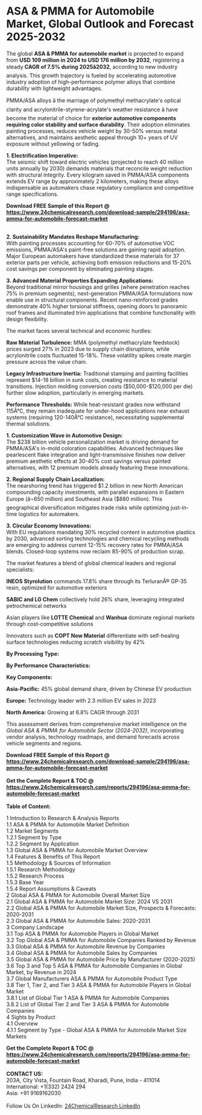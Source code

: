<h1>ASA &amp; PMMA for Automobile Market, Global Outlook and Forecast 2025-2032</h1><p>The global <strong>ASA &amp; PMMA for automobile market</strong> is projected to expand from <strong>USD 109 million in 2024 to USD 176 million by 2032</strong>, registering a steady <strong>CAGR of 7.5% during 2025â2032</strong>, according to new industry analysis. This growth trajectory is fueled by accelerating automotive industry adoption of high-performance polymer alloys that combine durability with lightweight advantages.</p><p>PMMA/ASA alloys â the marriage of polymethyl methacrylate's optical clarity and acrylonitrile-styrene-acrylate's weather resistance â have become the material of choice for <strong>exterior automotive components requiring color stability and surface durability</strong>. Their adoption eliminates painting processes, reduces vehicle weight by 30-50% versus metal alternatives, and maintains aesthetic appeal through 10+ years of UV exposure without yellowing or fading.</p><p><strong>1. Electrification Imperative:</strong><br>
The seismic shift toward electric vehicles (projected to reach 40 million units annually by 2030) demands materials that reconcile weight reduction with structural integrity. Every kilogram saved in PMMA/ASA components extends EV range by approximately 2 kilometers, making these alloys indispensable as automakers chase regulatory compliance and competitive range specifications.</p><div><b>Download FREE Sample of this Report @ 
            <a href="https://www.24chemicalresearch.com/download-sample/294196/asa-pmma-for-automobile-forecast-market">
            https://www.24chemicalresearch.com/download-sample/294196/asa-pmma-for-automobile-forecast-market</a></b></div><br><p><strong>2. Sustainability Mandates Reshape Manufacturing:</strong><br>
With painting processes accounting for 60-70% of automotive VOC emissions, PMMA/ASA's paint-free solutions are gaining rapid adoption. Major European automakers have standardized these materials for 37 exterior parts per vehicle, achieving both emission reductions and 15-20% cost savings per component by eliminating painting stages.</p><p><strong>3. Advanced Material Properties Expanding Applications:</strong><br>
Beyond traditional mirror housings and grilles (where penetration reaches 75% in premium segments), next-generation PMMA/ASA formulations now enable use in structural components. Recent nano-reinforced grades demonstrate 40% higher torsional stiffness, opening doors to panoramic roof frames and illuminated trim applications that combine functionality with design flexibility.</p><p>The market faces several technical and economic hurdles:</p><p><strong>Raw Material Turbulence:</strong> MMA (polymethyl methacrylate feedstock) prices surged 27% in 2023 due to supply chain disruptions, while acrylonitrile costs fluctuated 15-18%. These volatility spikes create margin pressure across the value chain.</p><p><strong>Legacy Infrastructure Inertia:</strong> Traditional stamping and painting facilities represent $14-18 billion in sunk costs, creating resistance to material transitions. Injection molding conversion costs ($50,000-$120,000 per die) further slow adoption, particularly in emerging markets.</p><p><strong>Performance Thresholds:</strong> While heat-resistant grades now withstand 115Â°C, they remain inadequate for under-hood applications near exhaust systems (requiring 120-140Â°C resistance), necessitating supplemental thermal solutions.</p><p><strong>1. Customization Wave in Automotive Design:</strong><br>
The $238 billion vehicle personalization market is driving demand for PMMA/ASA's in-mold coloration capabilities. Advanced techniques like pearlescent flake integration and light-transmissive finishes now deliver premium aesthetic effects at 30-40% cost savings versus painted alternatives, with 12 premium models already featuring these innovations.</p><p><strong>2. Regional Supply Chain Localization:</strong><br>
The nearshoring trend has triggered $1.2 billion in new North American compounding capacity investments, with parallel expansions in Eastern Europe (â¬650 million) and Southeast Asia ($880 million). This geographical diversification mitigates trade risks while optimizing just-in-time logistics for automakers.</p><p><strong>3. Circular Economy Innovations:</strong><br>
With EU regulations mandating 30% recycled content in automotive plastics by 2030, advanced sorting technologies and chemical recycling methods are emerging to address current 12-15% recovery rates for PMMA/ASA blends. Closed-loop systems now reclaim 85-90% of production scrap.</p><p>The market features a blend of global chemical leaders and regional specialists:</p><p><strong>INEOS Styrolution</strong> commands 17.8% share through its TerluranÂ® GP-35 resin, optimized for automotive exteriors</p><p><strong>SABIC and LG Chem</strong> collectively hold 26% share, leveraging integrated petrochemical networks</p><p>Asian players like <strong>LOTTE Chemical</strong> and <strong>Wanhua</strong> dominate regional markets through cost-competitive solutions</p><p>Innovators such as <strong>COPT New Material</strong> differentiate with self-healing surface technologies reducing scratch visibility by 42%</p><p><strong>By Processing Type:</strong></p><p><strong>By Performance Characteristics:</strong></p><p><strong>Key Components:</strong></p><p><strong>Asia-Pacific:</strong> 45% global demand share, driven by Chinese EV production</p><p><strong>Europe:</strong> Technology leader with 2.3 million EV sales in 2023</p><p><strong>North America:</strong> Growing at 6.8% CAGR through 2031</p><p>This assessment derives from comprehensive market intelligence on the <em>Global ASA &amp; PMMA for Automobile Sector (2024-2032)</em>, incorporating vendor analysis, technology roadmaps, and demand forecasts across vehicle segments and regions.</p><div><b>Download FREE Sample of this Report @ 
            <a href="https://www.24chemicalresearch.com/download-sample/294196/asa-pmma-for-automobile-forecast-market">
            https://www.24chemicalresearch.com/download-sample/294196/asa-pmma-for-automobile-forecast-market</a></b></div><br><div><b>Get the Complete Report & TOC @ 
            <a href="https://www.24chemicalresearch.com/reports/294196/asa-pmma-for-automobile-forecast-market">
            https://www.24chemicalresearch.com/reports/294196/asa-pmma-for-automobile-forecast-market</a></b></div><br>
            <b>Table of Content:</b><p>1 Introduction to Research & Analysis Reports<br />
 1.1 ASA & PMMA for Automobile Market Definition<br />
 1.2 Market Segments<br />
 1.2.1 Segment by Type<br />
 1.2.2 Segment by Application<br />
 1.3 Global ASA & PMMA for Automobile Market Overview<br />
 1.4 Features & Benefits of This Report<br />
 1.5 Methodology & Sources of Information<br />
 1.5.1 Research Methodology<br />
 1.5.2 Research Process<br />
 1.5.3 Base Year<br />
 1.5.4 Report Assumptions & Caveats<br />
2 Global ASA & PMMA for Automobile Overall Market Size<br />
 2.1 Global ASA & PMMA for Automobile Market Size: 2024 VS 2031<br />
 2.2 Global ASA & PMMA for Automobile Market Size, Prospects & Forecasts: 2020-2031<br />
 2.3 Global ASA & PMMA for Automobile Sales: 2020-2031<br />
3 Company Landscape<br />
 3.1 Top ASA & PMMA for Automobile Players in Global Market<br />
 3.2 Top Global ASA & PMMA for Automobile Companies Ranked by Revenue<br />
 3.3 Global ASA & PMMA for Automobile Revenue by Companies<br />
 3.4 Global ASA & PMMA for Automobile Sales by Companies<br />
 3.5 Global ASA & PMMA for Automobile Price by Manufacturer (2020-2025)<br />
 3.6 Top 3 and Top 5 ASA & PMMA for Automobile Companies in Global Market, by Revenue in 2024<br />
 3.7 Global Manufacturers ASA & PMMA for Automobile Product Type<br />
 3.8 Tier 1, Tier 2, and Tier 3 ASA & PMMA for Automobile Players in Global Market<br />
 3.8.1 List of Global Tier 1 ASA & PMMA for Automobile Companies<br />
 3.8.2 List of Global Tier 2 and Tier 3 ASA & PMMA for Automobile Companies<br />
4 Sights by Product<br />
 4.1 Overview<br />
 4.1.1 Segment by Type - Global ASA & PMMA for Automobile Market Size Markets</p><div><b>Get the Complete Report & TOC @ 
            <a href="https://www.24chemicalresearch.com/reports/294196/asa-pmma-for-automobile-forecast-market">
            https://www.24chemicalresearch.com/reports/294196/asa-pmma-for-automobile-forecast-market</a></b></div><br><b>CONTACT US:</b><br>
            203A, City Vista, Fountain Road, Kharadi, Pune, India - 411014<br>
            International: +1(332) 2424 294<br>
            Asia: +91 9169162030 <br><br>
            Follow Us On LinkedIn: <a href="https://www.linkedin.com/company/24chemicalresearch/">24ChemicalResearch LinkedIn</a>